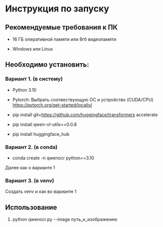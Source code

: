 # Инструкция по запуску

## Рекомендуемые требования к ПК

- 16 ГБ оперативной памяти или 8гб видеопамяти

- Windows или Linux

## Необходимо установить:

### Вариант 1. (в систему)

- Python 3.10

- Pytorch:
Выбрать соотвествующую ОС и устройство (CUDA/CPU)
https://pytorch.org/get-started/locally/

- pip install git+https://github.com/huggingface/transformers accelerate
- pip install qwen-vl-utils==0.0.8 
- pip install huggingface_hub

### Вариант 2. (в conda)

- conda create -n qwenocr python==3.10

Далее как о варианте 1

### Вариант 3. (в venv)
Создать venv и как во варианте 1


## Использование

1. python qwenocr.py --image путь_к_изображению


